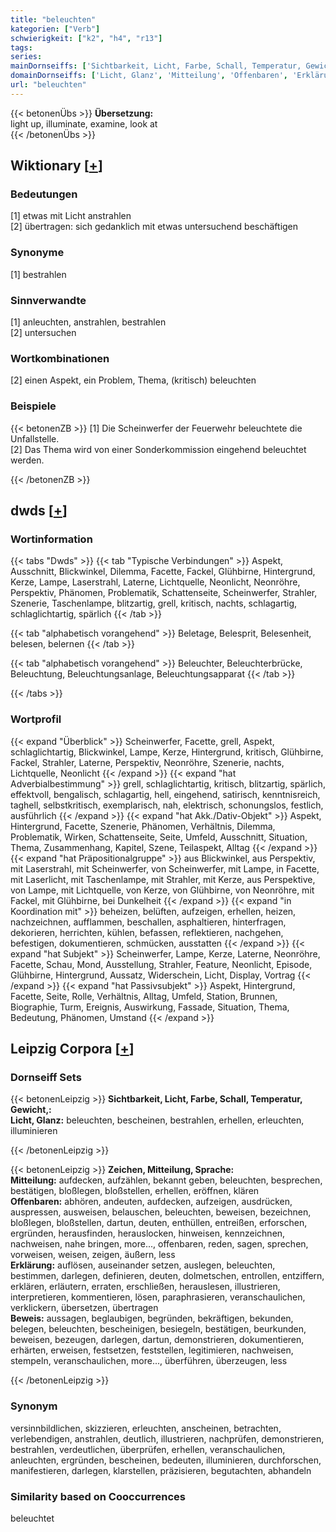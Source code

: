 ```yaml
---
title: "beleuchten"
kategorien: ["Verb"]
schwierigkeit: ["k2", "h4", "r13"]
tags:
series:
mainDornseiffs: ['Sichtbarkeit, Licht, Farbe, Schall, Temperatur, Gewicht,', 'Zeichen, Mitteilung, Sprache']
domainDornseiffs: ['Licht, Glanz', 'Mitteilung', 'Offenbaren', 'Erklärung', 'Beweis']
url: "beleuchten"
---
```


{{< betonenÜbs >}}
**Übersetzung:**  
light up, illuminate, examine, look at  
{{< /betonenÜbs >}}

## Wiktionary [[+](https://de.wiktionary.org/wiki/beleuchten)]

### Bedeutungen
[1] etwas mit Licht anstrahlen  
[2] übertragen: sich gedanklich mit etwas untersuchend beschäftigen  

### Synonyme
[1] bestrahlen  

### Sinnverwandte
[1] anleuchten, anstrahlen, bestrahlen  
[2] untersuchen  

### Wortkombinationen
[2]  einen Aspekt, ein Problem, Thema, (kritisch) beleuchten  

### Beispiele
{{< betonenZB >}}
[1] Die Scheinwerfer der Feuerwehr beleuchtete die Unfallstelle.  
[2] Das Thema wird von einer Sonderkommission eingehend beleuchtet werden.  

{{< /betonenZB >}}


## dwds [[+](https://www.dwds.de/wb/beleuchten)]

### Wortinformation
{{< tabs "Dwds" >}}
{{< tab "Typische Verbindungen" >}}
Aspekt, Ausschnitt, Blickwinkel, Dilemma, Facette, Fackel, Glühbirne, Hintergrund, Kerze, Lampe, Laserstrahl, Laterne, Lichtquelle, Neonlicht, Neonröhre, Perspektiv, Phänomen, Problematik, Schattenseite, Scheinwerfer, Strahler, Szenerie, Taschenlampe, blitzartig, grell, kritisch, nachts, schlagartig, schlaglichtartig, spärlich
{{< /tab >}}

{{< tab "alphabetisch vorangehend" >}}
Beletage, Belesprit, Belesenheit, belesen, belernen
{{< /tab >}}

{{< tab "alphabetisch vorangehend" >}}
Beleuchter, Beleuchterbrücke, Beleuchtung, Beleuchtungsanlage, Beleuchtungsapparat
{{< /tab >}}

{{< /tabs >}}

### Wortprofil
{{< expand "Überblick" >}} Scheinwerfer, Facette, grell, Aspekt, schlaglichtartig, Blickwinkel, Lampe, Kerze, Hintergrund, kritisch, Glühbirne, Fackel, Strahler, Laterne, Perspektiv, Neonröhre, Szenerie, nachts, Lichtquelle, Neonlicht {{< /expand >}}
{{< expand "hat Adverbialbestimmung" >}} grell, schlaglichtartig, kritisch, blitzartig, spärlich, effektvoll, bengalisch, schlagartig, hell, eingehend, satirisch, kenntnisreich, taghell, selbstkritisch, exemplarisch, nah, elektrisch, schonungslos, festlich, ausführlich {{< /expand >}}
{{< expand "hat Akk./Dativ-Objekt" >}} Aspekt, Hintergrund, Facette, Szenerie, Phänomen, Verhältnis, Dilemma, Problematik, Wirken, Schattenseite, Seite, Umfeld, Ausschnitt, Situation, Thema, Zusammenhang, Kapitel, Szene, Teilaspekt, Alltag {{< /expand >}}
{{< expand "hat Präpositionalgruppe" >}} aus Blickwinkel, aus Perspektiv, mit Laserstrahl, mit Scheinwerfer, von Scheinwerfer, mit Lampe, in Facette, mit Laserlicht, mit Taschenlampe, mit Strahler, mit Kerze, aus Perspektive, von Lampe, mit Lichtquelle, von Kerze, von Glühbirne, von Neonröhre, mit Fackel, mit Glühbirne, bei Dunkelheit {{< /expand >}}
{{< expand "in Koordination mit" >}} beheizen, belüften, aufzeigen, erhellen, heizen, nachzeichnen, aufflammen, beschallen, asphaltieren, hinterfragen, dekorieren, herrichten, kühlen, befassen, reflektieren, nachgehen, befestigen, dokumentieren, schmücken, ausstatten {{< /expand >}}
{{< expand "hat Subjekt" >}} Scheinwerfer, Lampe, Kerze, Laterne, Neonröhre, Facette, Schau, Mond, Ausstellung, Strahler, Feature, Neonlicht, Episode, Glühbirne, Hintergrund, Aussatz, Widerschein, Licht, Display, Vortrag {{< /expand >}}
{{< expand "hat Passivsubjekt" >}} Aspekt, Hintergrund, Facette, Seite, Rolle, Verhältnis, Alltag, Umfeld, Station, Brunnen, Biographie, Turm, Ereignis, Auswirkung, Fassade, Situation, Thema, Bedeutung, Phänomen, Umstand {{< /expand >}}

## Leipzig Corpora [[+](https://corpora.uni-leipzig.de/en/res?word=beleuchten&corpusId=deu_newscrawl-public_2018)]

### Dornseiff Sets
{{< betonenLeipzig >}}
**Sichtbarkeit, Licht, Farbe, Schall, Temperatur, Gewicht,:**  
**Licht, Glanz:** beleuchten, bescheinen, bestrahlen, erhellen, erleuchten, illuminieren  

{{< /betonenLeipzig >}}


{{< betonenLeipzig >}}
**Zeichen, Mitteilung, Sprache:**  
**Mitteilung:** aufdecken, aufzählen, bekannt geben, beleuchten, besprechen, bestätigen, bloßlegen, bloßstellen, erhellen, eröffnen, klären  
**Offenbaren:** abhören, andeuten, aufdecken, aufzeigen, ausdrücken, auspressen, ausweisen, belauschen, beleuchten, beweisen, bezeichnen, bloßlegen, bloßstellen, dartun, deuten, enthüllen, entreißen, erforschen, ergründen, herausfinden, herauslocken, hinweisen, kennzeichnen, nachweisen, nahe bringen, more..., offenbaren, reden, sagen, sprechen, vorweisen, weisen, zeigen, äußern, less  
**Erklärung:** auflösen, auseinander setzen, auslegen, beleuchten, bestimmen, darlegen, definieren, deuten, dolmetschen, entrollen, entziffern, erklären, erläutern, erraten, erschließen, herauslesen, illustrieren, interpretieren, kommentieren, lösen, paraphrasieren, veranschaulichen, verklickern, übersetzen, übertragen  
**Beweis:** aussagen, beglaubigen, begründen, bekräftigen, bekunden, belegen, beleuchten, bescheinigen, besiegeln, bestätigen, beurkunden, beweisen, bezeugen, darlegen, dartun, demonstrieren, dokumentieren, erhärten, erweisen, festsetzen, feststellen, legitimieren, nachweisen, stempeln, veranschaulichen, more..., überführen, überzeugen, less  

{{< /betonenLeipzig >}}

### Synonym
versinnbildlichen, skizzieren, erleuchten, anscheinen, betrachten, verlebendigen, anstrahlen, deutlich, illustrieren, nachprüfen, demonstrieren, bestrahlen, verdeutlichen, überprüfen, erhellen, veranschaulichen, anleuchten, ergründen, bescheinen, bedeuten, illuminieren, durchforschen, manifestieren, darlegen, klarstellen, präzisieren, begutachten, abhandeln


### Similarity based on Cooccurrences
beleuchtet

